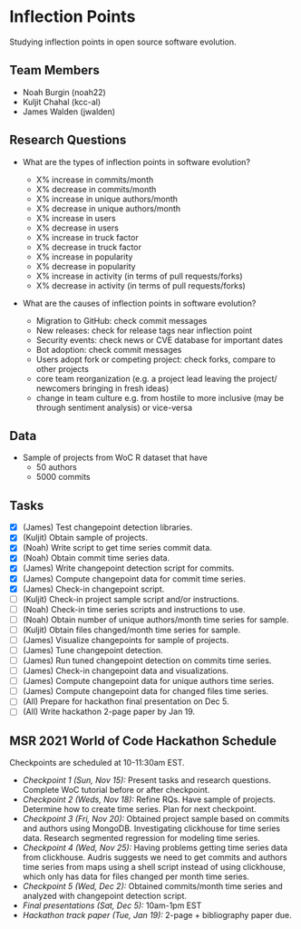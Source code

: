 # Inflection Points

Studying inflection points in open source software evolution.

## Team Members

  * Noah Burgin (noah22)
  * Kuljit Chahal (kcc-al)
  * James Walden (jwalden)

## Research Questions
  * What are the types of inflection points in software evolution?
      * X% increase in commits/month
      * X% decrease in commits/month
      * X% increase in unique authors/month
      * X% decrease in unique authors/month
      * X% increase in users
      * X% decrease in users
      * X% increase in truck factor
      * X% decrease in truck factor
      * X% increase in popularity
      * X% decrease in popularity
      * X% increase in activity (in terms of pull requests/forks) 
      * X% decrease in activity (in terms of pull requests/forks)
     
  * What are the causes of inflection points in software evolution?
      * Migration to GitHub: check commit messages
      * New releases: check for release tags near inflection point
      * Security events: check news or CVE database for important dates
      * Bot adoption: check commit messages
      * Users adopt fork or competing project: check forks, compare to other projects 
      * core team reorganization (e.g. a project lead leaving the project/ newcomers bringing in fresh ideas)
      * change in team culture e.g. from hostile to more inclusive (may be through sentiment analysis) or vice-versa

## Data
  * Sample of projects from WoC R dataset that have
      * 50 authors
      * 5000 commits

## Tasks

  * [X] (James) Test changepoint detection libraries.
  * [X] (Kuljit) Obtain sample of projects.
  * [X] (Noah) Write script to get time series commit data.
  * [X] (Noah) Obtain commit time series data.
  * [X] (James) Write changepoint detection script for commits.
  * [X] (James) Compute changepoint data for commit time series.
  * [X] (James) Check-in changepoint script.
  * [ ] (Kuljit) Check-in project sample script and/or instructions.
  * [ ] (Noah) Check-in time series scripts and instructions to use.
  * [ ] (Noah) Obtain number of unique authors/month time series for sample.
  * [ ] (Kuljit) Obtain files changed/month time series for sample.
  * [ ] (James) Visualize changepoints for sample of projects.
  * [ ] (James) Tune changepoint detection.
  * [ ] (James) Run tuned changepoint detection on commits time series.
  * [ ] (James) Check-in changepoint data and visualizations.
  * [ ] (James) Compute changepoint data for unique authors time series.
  * [ ] (James) Compute changepoint data for changed files time series.
  * [ ] (All) Prepare for hackathon final presentation on Dec 5.
  * [ ] (All) Write hackathon 2-page paper by Jan 19.

## MSR 2021 World of Code Hackathon Schedule

Checkpoints are scheduled at 10-11:30am EST.

  * *Checkpoint 1 (Sun, Nov 15):* Present tasks and research questions. Complete WoC tutorial before or after checkpoint.
  * *Checkpoint 2 (Weds, Nov 18):* Refine RQs. Have sample of projects. Determine how to create time series. Plan for next checkpoint.
  * *Checkpoint 3 (Fri, Nov 20):* Obtained project sample based on commits and authors using MongoDB. Investigating clickhouse for time series data. Research segmented regression for modeling time series.
  * *Checkpoint 4 (Wed, Nov 25):* Having problems getting time series data from clickhouse. Audris suggests we need to get commits and authors time series from maps using a shell script instead of using clickhouse, which only has data for files changed per month time series.
  * *Checkpoint 5 (Wed, Dec 2):* Obtained commits/month time series and analyzed with changepoint detection script.
  * *Final presentations (Sat, Dec 5):* 10am-1pm EST
  * *Hackathon track paper (Tue, Jan 19):* 2-page + bibliography paper due.
